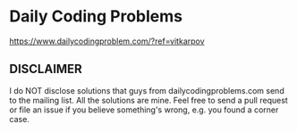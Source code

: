 # Daily Coding Problems

https://www.dailycodingproblem.com/?ref=vitkarpov

## DISCLAIMER

I do NOT disclose solutions that guys from dailycodingproblems.com send to the mailing list. All the solutions are mine. Feel free to send a pull request or file an issue if you believe something's wrong, e.g. you found a corner case.
